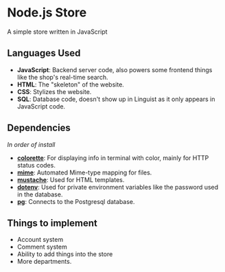 # Node.js Store

A simple store written in JavaScript

## Languages Used
- **JavaScript**: Backend server code, also powers some frontend things like the shop's real-time search.
- **HTML**: The "skeleton" of the website.
- **CSS**: Stylizes the website.
- **SQL**: Database code, doesn't show up in Linguist as it only appears in JavaScript code.

## Dependencies
*In order of install*
- [**colorette**](https://github.com/jorgebucaran/colorette): For displaying info in terminal with color, mainly for HTTP status codes.
- [**mime**](https://github.com/broofa/mime): Automated Mime-type mapping for files.
- [**mustache**](https://github.com/janl/mustache.js): Used for HTML templates.
- [**dotenv**](https://github.com/motdotla/dotenv): Used for private environment variables like the password used in the database.
- [**pg**](https://github.com/brianc/node-postgres): Connects to the Postgresql database.

## Things to implement
- Account system
- Comment system
- Ability to add things into the store
- More departments.
